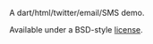 A dart/html/twitter/email/SMS demo.

Available under a BSD-style
[license](https://opensource.org/licenses/BSD-3-Clause).
